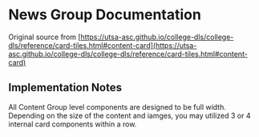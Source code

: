 # News Group Documentation

Original source from [https://utsa-asc.github.io/college-dls/college-dls/reference/card-tiles.html#content-card](https://utsa-asc.github.io/college-dls/college-dls/reference/card-tiles.html#content-card)
## Implementation Notes

All Content Group level components are designed to be full width.  Depending on the size of the content and iamges, you may utilized 3 or 4 internal card components within a row.  
